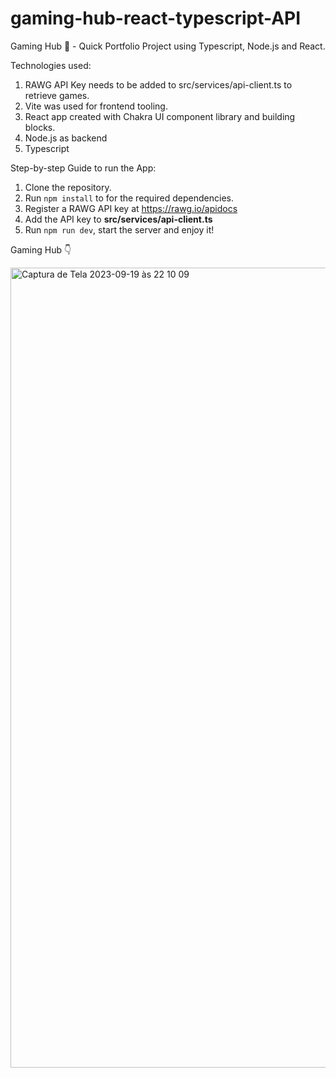# gaming-hub-react-typescript-API
Gaming Hub 🚀 - Quick Portfolio Project using Typescript, Node.js and React.

Technologies used:
1. RAWG API Key needs to be added to src/services/api-client.ts to retrieve games.
2. Vite was used for frontend tooling.
3. React app created with Chakra UI component library and building blocks.
4. Node.js as backend
5. Typescript

Step-by-step Guide to run the App:
1. Clone the repository.
2. Run `npm install` to for the required dependencies.
3. Register a RAWG API key at https://rawg.io/apidocs
4. Add the API key to **src/services/api-client.ts**
5. Run `npm run dev`, start the server and enjoy it!

Gaming Hub 👇

<img width="1280" alt="Captura de Tela 2023-09-19 às 22 10 09" src="https://github.com/jseluis/gaming-hub-react-typescript-API/assets/20395716/7e3525f3-1745-45b9-8762-ae0c0b2a7b16">
